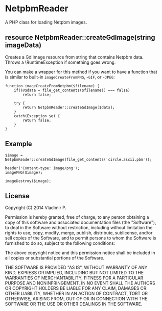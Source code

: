 # NetpbmReader

A PHP class for loading Netpbm images.

## resource NetpbmReader::createGdImage(string imageData)
Creates a Gd image resource from string that contains Netpbm data. Throws a \RuntimeException if something goes wrong.

You can make a wrapper for this method if you want to have a function that is similar to built-in `imageCreateFromPNG`, -`GIF`, or -`JPEG`:
```
function imageCreateFromNetpbm($filename) {
	if((@$data = file_get_contents($filename)) === false)
		return false;
	
	try {
		return NetpbmReader::createGdImage($data);
	}
	catch(Exception $e) {
		return false;
	}
}
```

## Example
```
$image = NetpbmReader::createGdImage(file_get_contents('circle.ascii.pbm'));

header('Content-type: image/png');
imagePNG($image);

imageDestroy($image);
```

## License

Copyright (C) 2014 Vladimir P.

Permission is hereby granted, free of charge, to any person obtaining a copy
of this software and associated documentation files (the "Software"), to deal
in the Software without restriction, including without limitation the rights
to use, copy, modify, merge, publish, distribute, sublicense, and/or sell
copies of the Software, and to permit persons to whom the Software is
furnished to do so, subject to the following conditions:

The above copyright notice and this permission notice shall be included in
all copies or substantial portions of the Software.

THE SOFTWARE IS PROVIDED "AS IS", WITHOUT WARRANTY OF ANY KIND, EXPRESS OR
IMPLIED, INCLUDING BUT NOT LIMITED TO THE WARRANTIES OF MERCHANTABILITY,
FITNESS FOR A PARTICULAR PURPOSE AND NONINFRINGEMENT. IN NO EVENT SHALL THE
AUTHORS OR COPYRIGHT HOLDERS BE LIABLE FOR ANY CLAIM, DAMAGES OR OTHER
LIABILITY, WHETHER IN AN ACTION OF CONTRACT, TORT OR OTHERWISE, ARISING FROM,
OUT OF OR IN CONNECTION WITH THE SOFTWARE OR THE USE OR OTHER DEALINGS IN
THE SOFTWARE.